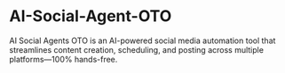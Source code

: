 # AI-Social-Agent-OTO
AI Social Agents OTO is an AI-powered social media automation tool that streamlines content creation, scheduling, and posting across multiple platforms—100% hands-free.
